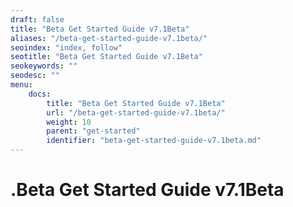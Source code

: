 ```yaml
---
draft: false
title: "Beta Get Started Guide v7.1Beta"
aliases: "/beta-get-started-guide-v7.1beta/"
seoindex: "index, follow"
seotitle: "Beta Get Started Guide v7.1Beta"
seokeywords: ""
seodesc: ""
menu:
    docs:
        title: "Beta Get Started Guide v7.1Beta"
        url: "/beta-get-started-guide-v7.1beta/"
        weight: 10
        parent: "get-started"
        identifier: "beta-get-started-guide-v7.1beta.md"
---
```

# .Beta Get Started Guide v7.1Beta
